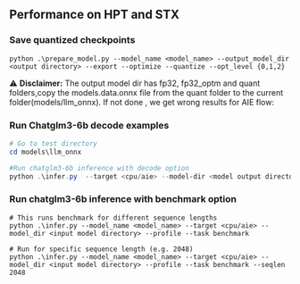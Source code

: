 ﻿## Performance on HPT and STX

### Save quantized checkpoints
```
python .\prepare_model.py --model_name <model_name> --output_model_dir <output directory> --export --optimize --quantize --opt_level {0,1,2}
```
⚠️ **Disclaimer:** The output model dir has fp32, fp32_optm and quant folders,copy the models.data.onnx file from the quant folder to the current folder(models/llm_onnx). If not done , we get wrong results for AIE flow:

### Run Chatglm3-6b decode examples
```powershell
# Go to test directory
cd models\llm_onnx

#Run chatglm3-6b inference with decode option
python .\infer.py  --target <cpu/aie> --model-dir <model output directory> --profile --task decode
```

### Run chatglm3-6b inference with benchmark option
```
# This runs benchmark for different sequence lengths
python .\infer.py --model_name <model_name> --target <cpu/aie> --model_dir <input model directory> --profile --task benchmark

# Run for specific sequence length (e.g. 2048)
python .\infer.py --model_name <model_name> --target <cpu/aie> --model_dir <input model directory> --profile --task benchmark --seqlen 2048
```